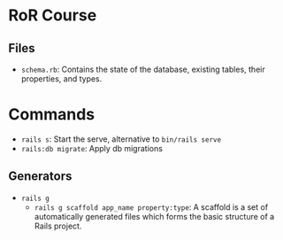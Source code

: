 # RoR Course

## Files
- `schema.rb`: Contains the state of the database, existing tables, their properties, and types.

# Commands
- `rails s`: Start the serve, alternative to `bin/rails serve`
- `rails:db migrate`: Apply db migrations
## Generators

- `rails g`
   - `rails g scaffold app_name property:type`: A scaffold is a set of automatically generated files which forms the basic structure of a Rails project.

